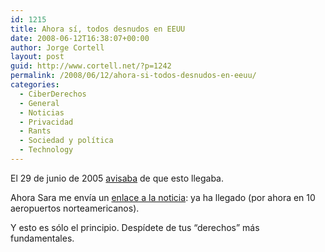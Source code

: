 ```yaml
---
id: 1215
title: Ahora sí, todos desnudos en EEUU
date: 2008-06-12T16:38:07+00:00
author: Jorge Cortell
layout: post
guid: http://www.cortell.net/?p=1242
permalink: /2008/06/12/ahora-si-todos-desnudos-en-eeuu/
categories:
  - CiberDerechos
  - General
  - Noticias
  - Privacidad
  - Rants
  - Sociedad y polí­tica
  - Technology
---
```

El 29 de junio de 2005 <a title="mi post original" href="http://www.cortell.net/2005/06/29/con-la-excusa-de-la-seguridad-todos-desnudos-en-eeuu/" target="_blank">avisaba</a> de que esto llegaba.

Ahora Sara me envía un <a title="Yahoo News" href="http://news.yahoo.com/s/afp/20080610/ts_alt_afp/ustransportaviationsecurity_080610211153" target="_blank">enlace a la noticia</a>: ya ha llegado (por ahora en 10 aeropuertos norteamericanos).

Y esto es sólo el principio. Despídete de tus &#8220;derechos&#8221; más fundamentales.